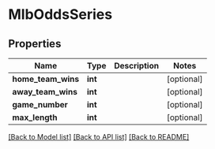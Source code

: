 # MlbOddsSeries

## Properties
Name | Type | Description | Notes
------------ | ------------- | ------------- | -------------
**home_team_wins** | **int** |  | [optional] 
**away_team_wins** | **int** |  | [optional] 
**game_number** | **int** |  | [optional] 
**max_length** | **int** |  | [optional] 

[[Back to Model list]](../README.md#documentation-for-models) [[Back to API list]](../README.md#documentation-for-api-endpoints) [[Back to README]](../README.md)

